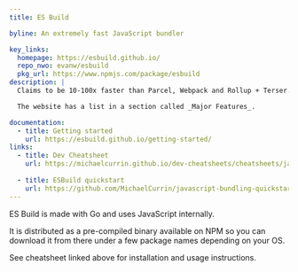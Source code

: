 ```yaml
---
title: ES Build

byline: An extremely fast JavaScript bundler

key_links:
  homepage: https://esbuild.github.io/
  repo_nwo: evanw/esbuild
  pkg_url: https://www.npmjs.com/package/esbuild
description: |
  Claims to be 10-100x faster than Parcel, Webpack and Rollup + Terser.

  The website has a list in a section called _Major Features_.

documentation:
  - title: Getting started
    url: https://esbuild.github.io/getting-started/
links:
  - title: Dev Cheatsheet
    url: https://michaelcurrin.github.io/dev-cheatsheets/cheatsheets/javascript/packages/esbuild/
    
  - title: ESBuild quickstart
    url: https://github.com/MichaelCurrin/javascript-bundling-quickstarts/tree/master/quickstarts/esbuild
---
```


ES Build is made with Go and uses JavaScript internally.

It is distributed as a pre-compiled binary available on NPM so you can download it from there under a few package names depending on your OS.

See cheatsheet linked above for installation and usage instructions.
